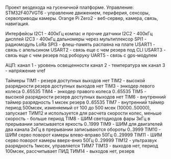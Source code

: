 Проект вездехода на гусеничной платформе.
Управление: 
STM32F407VGT6 - управление движением, периферия, сенсоры, сервоприводы камеры.
Orange Pi Zero2 - веб-сервер, камера, связь, навигация.

Интерфейсы
I2C1 - 400кГц компас и прочие датчики
I2C2 - 400кГц дисплей 
I2C3 - 400кГц дальномеры через мультиплексор
SPI1 - радиомодуль LoRa
SPI3 - флеш-память распаяна на плате
USART1 - связь с апельсином
USART2 - связь еще с чем резерв под CLI
USART3 - связь еще с чем резерв под роборуку
UART5 - связь с gps-модулем

АЦП:
канал 1 - уровень освещенности
канал 2 - температура мк
канал 3 - напряжение vref

Таймеры
TIM1 - резерв доступных выходов нет
TIM2 - высокой разрядности резерв доступных выходов нет
TIM3 - энкодер левого колеса 0..65535
TIM4 - энкодер правого колеса 0..65535
TIM5 - высокой разрядности резерв доступных выходов нет
TIM6 - внутренний таймер разрядность 1 мксек резерв 0..65535
TIM7 - внутренний таймер период 500мсек, изменяемый от 100 до 500 мсек (10000..50000),
		запускает ТИМ12 и используется для расчета скорости колес, меньше скорость - больше период
TIM8 - ШИМ светодиодов фары 3кГц в прерывании записывается яркость 0..1999
TIM9 - ШИМ для двигателей два канала 2кГц в прерывании записываются обороты 0..3999
TIM10 - ШИМ серво поворот камеры влево-вправо 50Гц 0..29999
TIM11 - ШИМ серво поворот камеры вверх-вниз 50Гц 0..29999
TIM12 - ультразвук разрядность 1мксек, управляется ТИМ7
TIM13 - выходов нет, период 100мсек, рассчитывает ПИД
ТИМ14 - выходов нет, резерв
